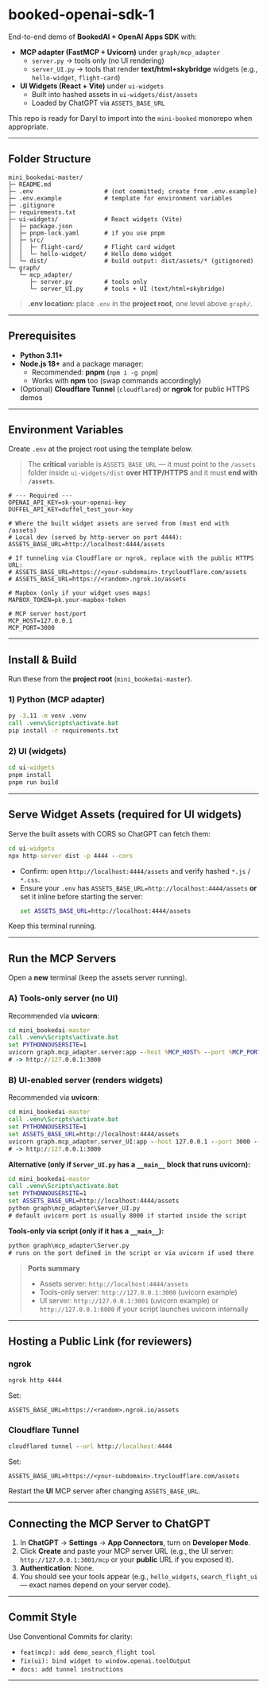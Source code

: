 # booked-openai-sdk-1

End-to-end demo of **BookedAI + OpenAI Apps SDK** with:

- **MCP adapter (FastMCP + Uvicorn)** under `graph/mcp_adapter`
  - `server.py` → tools only (no UI rendering)
  - `server_UI.py` → tools that render **text/html+skybridge** widgets (e.g., `hello-widget`, `flight-card`)
- **UI Widgets (React + Vite)** under `ui-widgets`
  - Built into hashed assets in `ui-widgets/dist/assets`
  - Loaded by ChatGPT via `ASSETS_BASE_URL`

This repo is ready for Daryl to import into the `mini-booked` monorepo when appropriate.

---

## Folder Structure

```text
mini_bookedai-master/
├─ README.md
├─ .env                    # (not committed; create from .env.example)
├─ .env.example            # template for environment variables
├─ .gitignore
├─ requirements.txt
├─ ui-widgets/             # React widgets (Vite)
│  ├─ package.json
│  ├─ pnpm-lock.yaml       # if you use pnpm
│  ├─ src/
│  │  ├─ flight-card/      # Flight card widget
│  │  └─ hello-widget/     # Hello demo widget
│  └─ dist/                # build output: dist/assets/* (gitignored)
└─ graph/
   └─ mcp_adapter/
      ├─ server.py         # tools only
      └─ server_UI.py      # tools + UI (text/html+skybridge)
```

> **.env location:** place `.env` in the **project root**, one level above `graph/`.

---

## Prerequisites

- **Python 3.11+**
- **Node.js 18+** and a package manager:
  - Recommended: **pnpm** (`npm i -g pnpm`)
  - Works with **npm** too (swap commands accordingly)
- (Optional) **Cloudflare Tunnel** (`cloudflared`) or **ngrok** for public HTTPS demos

---

## Environment Variables

Create `.env` at the project root using the template below.

> The **critical** variable is `ASSETS_BASE_URL` — it must point to the `/assets` folder inside `ui-widgets/dist` **over HTTP/HTTPS** and it must **end with `/assets`**.

```dotenv
# --- Required ---
OPENAI_API_KEY=sk-your-openai-key
DUFFEL_API_KEY=duffel_test_your-key

# Where the built widget assets are served from (must end with /assets)
# Local dev (served by http-server on port 4444):
ASSETS_BASE_URL=http://localhost:4444/assets

# If tunneling via Cloudflare or ngrok, replace with the public HTTPS URL:
# ASSETS_BASE_URL=https://<your-subdomain>.trycloudflare.com/assets
# ASSETS_BASE_URL=https://<random>.ngrok.io/assets

# Mapbox (only if your widget uses maps)
MAPBOX_TOKEN=pk.your-mapbox-token

# MCP server host/port
MCP_HOST=127.0.0.1
MCP_PORT=3000
```

---

## Install & Build

Run these from the **project root** (`mini_bookedai-master`).

### 1) Python (MCP adapter)
```bat
py -3.11 -m venv .venv
call .venv\Scripts\activate.bat
pip install -r requirements.txt
```

### 2) UI (widgets)
```bat
cd ui-widgets
pnpm install
pnpm run build
```

---

## Serve Widget Assets (required for UI widgets)

Serve the built assets with CORS so ChatGPT can fetch them:

```bat
cd ui-widgets
npx http-server dist -p 4444 --cors
```

- Confirm: open `http://localhost:4444/assets` and verify hashed `*.js` / `*.css`.
- Ensure your `.env` has `ASSETS_BASE_URL=http://localhost:4444/assets` **or** set it inline before starting the server:
  ```bat
  set ASSETS_BASE_URL=http://localhost:4444/assets
  ```

Keep this terminal running.

---

## Run the MCP Servers

Open a **new** terminal (keep the assets server running).

### A) Tools-only server (no UI)
Recommended via **uvicorn**:
```bat
cd mini_bookedai-master
call .venv\Scripts\activate.bat
set PYTHONNOUSERSITE=1
uvicorn graph.mcp_adapter.server:app --host %MCP_HOST% --port %MCP_PORT% --reload
# -> http://127.0.0.1:3000
```

### B) UI-enabled server (renders widgets)
Recommended via **uvicorn**:
```bat
cd mini_bookedai-master
call .venv\Scripts\activate.bat
set PYTHONNOUSERSITE=1
set ASSETS_BASE_URL=http://localhost:4444/assets
uvicorn graph.mcp_adapter.server_UI:app --host 127.0.0.1 --port 3000 --reload
# -> http://127.0.0.1:3000
```

**Alternative (only if `Server_UI.py` has a `__main__` block that runs uvicorn):**
```bat
cd mini_bookedai-master
call .venv\Scripts\activate.bat
set PYTHONNOUSERSITE=1
set ASSETS_BASE_URL=http://localhost:4444/assets
python graph\mcp_adapter\Server_UI.py
# default uvicorn port is usually 8000 if started inside the script
```

**Tools-only via script (only if it has a `__main__`):**
```bat
python graph\mcp_adapter\Server.py
# runs on the port defined in the script or via uvicorn if used there
```

> **Ports summary**
> - Assets server: `http://localhost:4444/assets`
> - Tools-only server: `http://127.0.0.1:3000` (uvicorn example)
> - UI server: `http://127.0.0.1:3001` (uvicorn example) or `http://127.0.0.1:8000` if your script launches uvicorn internally

---

## Hosting a Public Link (for reviewers)

### ngrok
```bat
ngrok http 4444
```
Set:
```
ASSETS_BASE_URL=https://<random>.ngrok.io/assets
```

### Cloudflare Tunnel
```bat
cloudflared tunnel --url http://localhost:4444
```
Set:
```
ASSETS_BASE_URL=https://<your-subdomain>.trycloudflare.com/assets
```

Restart the **UI** MCP server after changing `ASSETS_BASE_URL`.

---

## Connecting the MCP Server to ChatGPT

1) In **ChatGPT** → **Settings** → **App Connectors**, turn on **Developer Mode**.  
2) Click **Create** and paste your MCP server URL (e.g., the UI server: `http://127.0.0.1:3001/mcp` or your **public** URL if you exposed it).  
3) **Authentication**: None.  
4) You should see your tools appear (e.g., `hello_widgets`, `search_flight_ui` — exact names depend on your server code).

---



## Commit Style

Use Conventional Commits for clarity:
- `feat(mcp): add demo_search_flight tool`
- `fix(ui): bind widget to window.openai.toolOutput`
- `docs: add tunnel instructions`

---

#
